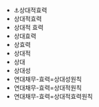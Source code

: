 - ⚓상대적효력
- 상대적효력
- 상대적 효력
- 상대효력
- 상효력
- 상대적
- 상대
- 상대성
- 연대채무-효력=상대성원칙
- 연대채무-효력=상대적원칙
- 연대채무-효력=상대적효력원칙
